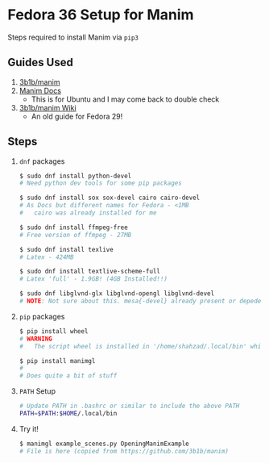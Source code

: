 # Fedora 36 Setup for Manim

Steps required to install Manim via `pip3`

## Guides Used

1. [3b1b/manim](https://github.com/3b1b/manim)
2. [Manim Docs](https://manim.readthedocs.io/en/latest/installation/linux.html)
   - This is for Ubuntu and I may come back to double check
3. [3b1b/manim Wiki](https://github.com/3b1b/manim/wiki/Install-on-Linux-Fedora-29)
   - An old guide for Fedora 29!

## Steps

1. `dnf` packages

    ```sh
    $ sudo dnf install python-devel
    # Need python dev tools for some pip packages

    $ sudo dnf install sox sox-devel cairo cairo-devel
    # As Docs but different names for Fedora - <1MB
    #   cairo was already installed for me

    $ sudo dnf install ffmpeg-free
    # Free version of ffmpeg - 27MB

    $ sudo dnf install texlive
    # Latex - 424MB

    $ sudo dnf install textlive-scheme-full
    # Latex 'full' - 1.9GB! (4GB Installed!!)

    $ sudo dnf libglvnd-glx libglvnd-opengl libglvnd-devel
    # NOTE: Not sure about this. mesa{-devel} already present or depedency

    ```

2. `pip` packages

    ```sh
    $ pip install wheel
    # WARNING
    #   The script wheel is installed in '/home/shahzad/.local/bin' which is not on PATH.

    $ pip install manimgl
    #
    # Does quite a bit of stuff

    ```

3. `PATH` Setup

    ```sh
    # Update PATH in .bashrc or similar to include the above PATH
    PATH=$PATH:$HOME/.local/bin
    ```

4. Try it!

    ```sh
    $ manimgl example_scenes.py OpeningManimExample
    # File is here (copied from https://github.com/3b1b/manim)
    ```
